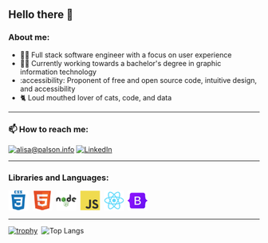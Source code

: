 ## Hello there 👋


### About me:
  - 👩‍💻 Full stack software engineer with a focus on user experience
  - 👩‍🎓 Currently working towards a bachelor's degree in graphic information technology
  - :accessibility: Proponent of free and open source code, intuitive design, and accessibility
  - 🐈 Loud mouthed lover of cats, code, and data

---

### 📫 How to reach me:
<a href="mailto:alisa@palson.info">![alisa@palson.info](https://img.shields.io/badge/Gmail-D14836?style=for-the-badge&logo=gmail&logoColor=white)</a>
<a href="https://www.linkedin.com/in/alisamfp/">![LinkedIn](https://img.shields.io/badge/LinkedIn-0077B5?style=for-the-badge&logo=linkedin&logoColor=white)</a>

---

### Libraries and Languages:

  <img src="https://github.com/devicons/devicon/blob/master/icons/css3/css3-plain-wordmark.svg"  title="CSS3" alt="CSS" width="40" height="40"/>&nbsp;
  <img src="https://github.com/devicons/devicon/blob/master/icons/html5/html5-original.svg" title="HTML5" alt="HTML" width="40" height="40"/>&nbsp;
  <img src="https://github.com/devicons/devicon/blob/master/icons/nodejs/nodejs-original-wordmark.svg" title="NodeJS" alt="NodeJS" width="40" height="40"/>&nbsp;
  <img src="https://github.com/devicons/devicon/blob/master/icons/javascript/javascript-original.svg" title="JavaScript" alt="JavaScript" width="40" height="40"/>&nbsp;
  <img src="https://github.com/devicons/devicon/blob/master/icons/react/react-original.svg" title="React" alt="React" width="40" height="40"/>&nbsp;
  <img src="https://github.com/devicons/devicon/blob/master/icons/bootstrap/bootstrap-original.svg" title="Bootstrap" alt="Bootstrap" width="40" height="40"/>&nbsp;

---

[![trophy](https://github-profile-trophy.vercel.app/?username=alisamfp&column=3&row=1)](https://github.com/ryo-ma/github-profile-trophy)&nbsp;
![Top Langs](https://github-readme-stats.vercel.app/api/top-langs/?username=alisamfp&layout=compact) 

<!--[![Anurag's GitHub stats](https://github-readme-stats.vercel.app/api?username=alisamfp)](https://github.com/anuraghazra/github-readme-stats)
<!--
**AlisamfP/AlisamfP** is a ✨ _special_ ✨ repository because its `README.md` (this file) appears on your GitHub profile.

Here are some ideas to get you started:

- 🔭 I’m currently working on ...
- 🌱 I’m currently learning ...
- 👯 I’m looking to collaborate on ...
- 🤔 I’m looking for help with ...
- 💬 Ask me about ...
- 📫 How to reach me: ...
- 😄 Pronouns: ...
- ⚡ Fun fact: ...
-->
